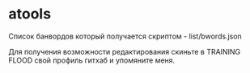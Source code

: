 # atools

Список банвордов который получается скриптом - list/bwords.json

Для получения возможности редактирования скиньте в TRAINING FLOOD свой профиль гитхаб и упомяните меня.
